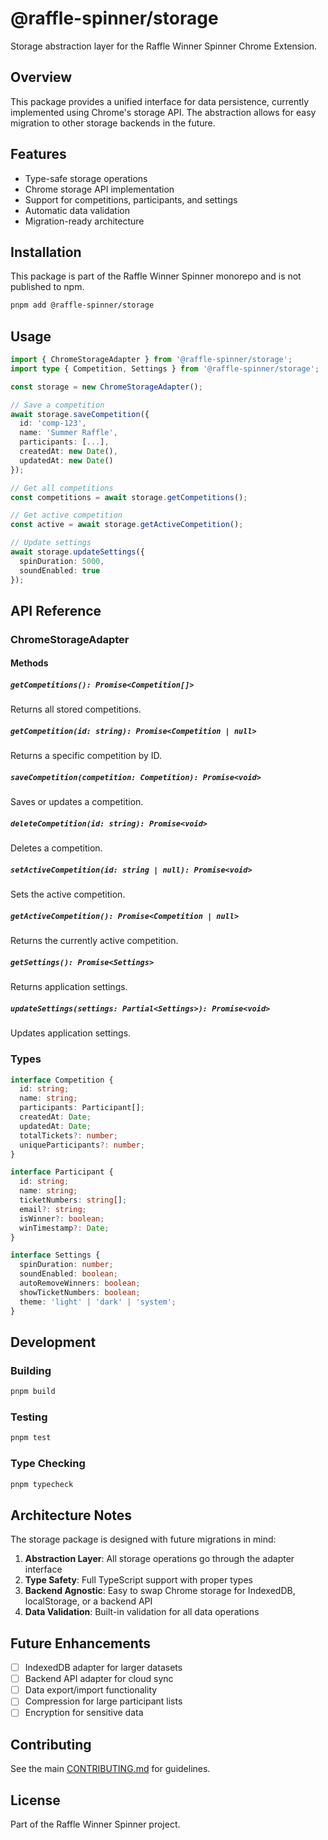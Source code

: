 # @raffle-spinner/storage

Storage abstraction layer for the Raffle Winner Spinner Chrome Extension.

## Overview

This package provides a unified interface for data persistence, currently implemented using Chrome's storage API. The abstraction allows for easy migration to other storage backends in the future.

## Features

- Type-safe storage operations
- Chrome storage API implementation
- Support for competitions, participants, and settings
- Automatic data validation
- Migration-ready architecture

## Installation

This package is part of the Raffle Winner Spinner monorepo and is not published to npm.

```bash
pnpm add @raffle-spinner/storage
```

## Usage

```typescript
import { ChromeStorageAdapter } from '@raffle-spinner/storage';
import type { Competition, Settings } from '@raffle-spinner/storage';

const storage = new ChromeStorageAdapter();

// Save a competition
await storage.saveCompetition({
  id: 'comp-123',
  name: 'Summer Raffle',
  participants: [...],
  createdAt: new Date(),
  updatedAt: new Date()
});

// Get all competitions
const competitions = await storage.getCompetitions();

// Get active competition
const active = await storage.getActiveCompetition();

// Update settings
await storage.updateSettings({
  spinDuration: 5000,
  soundEnabled: true
});
```

## API Reference

### ChromeStorageAdapter

#### Methods

##### `getCompetitions(): Promise<Competition[]>`
Returns all stored competitions.

##### `getCompetition(id: string): Promise<Competition | null>`
Returns a specific competition by ID.

##### `saveCompetition(competition: Competition): Promise<void>`
Saves or updates a competition.

##### `deleteCompetition(id: string): Promise<void>`
Deletes a competition.

##### `setActiveCompetition(id: string | null): Promise<void>`
Sets the active competition.

##### `getActiveCompetition(): Promise<Competition | null>`
Returns the currently active competition.

##### `getSettings(): Promise<Settings>`
Returns application settings.

##### `updateSettings(settings: Partial<Settings>): Promise<void>`
Updates application settings.

### Types

```typescript
interface Competition {
  id: string;
  name: string;
  participants: Participant[];
  createdAt: Date;
  updatedAt: Date;
  totalTickets?: number;
  uniqueParticipants?: number;
}

interface Participant {
  id: string;
  name: string;
  ticketNumbers: string[];
  email?: string;
  isWinner?: boolean;
  winTimestamp?: Date;
}

interface Settings {
  spinDuration: number;
  soundEnabled: boolean;
  autoRemoveWinners: boolean;
  showTicketNumbers: boolean;
  theme: 'light' | 'dark' | 'system';
}
```

## Development

### Building

```bash
pnpm build
```

### Testing

```bash
pnpm test
```

### Type Checking

```bash
pnpm typecheck
```

## Architecture Notes

The storage package is designed with future migrations in mind:

1. **Abstraction Layer**: All storage operations go through the adapter interface
2. **Type Safety**: Full TypeScript support with proper types
3. **Backend Agnostic**: Easy to swap Chrome storage for IndexedDB, localStorage, or a backend API
4. **Data Validation**: Built-in validation for all data operations

## Future Enhancements

- [ ] IndexedDB adapter for larger datasets
- [ ] Backend API adapter for cloud sync
- [ ] Data export/import functionality
- [ ] Compression for large participant lists
- [ ] Encryption for sensitive data

## Contributing

See the main [CONTRIBUTING.md](../../CONTRIBUTING.md) for guidelines.

## License

Part of the Raffle Winner Spinner project.